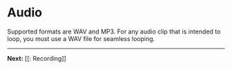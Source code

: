 # Audio

Supported formats are WAV and MP3. For any audio clip that is intended to loop, you must use a WAV file for seamless looping.

---

**Next:** [[: Recording]]
